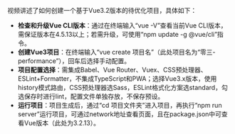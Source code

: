 

视频讲述了如何创建一个基于Vue3.2版本的待优化项目，具体如下：
- **检查和升级Vue CLI版本**：通过在终端输入“vue -V”查看当前Vue CLI版本，需保证版本在4.5.13以上；若需升级，可使用“npm update -g @vue/cli”指令。
- **创建Vue3项目**：在终端输入“vue create 项目名”（此处项目名为“零三-performance”），回车后选择手动配置。
- **项目配置选择**：需集成Babel、Vue Router、Vuex、CSS预处理器、ESLint+Formatter，不集成TypeScript和PWA；选择Vue3.x版本，使用history模式路由，CSS预处理器选Sass，ESLint格式化方案选standard，勾选保存时进行lint，配置文件单独存放，不保存预设。
- **运行项目**：项目生成后，通过“cd 项目文件夹”进入项目，再执行“npm run server”运行项目，可通过network地址查看页面，且在package.json中可查看Vue版本（此处为3.2.13）。